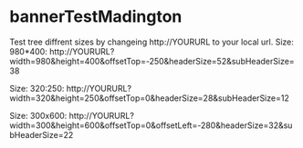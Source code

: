 # bannerTestMadington

Test tree diffrent sizes by changeing http://YOURURL to your local url.
Size: 980*400:
http://YOURURL?width=980&height=400&offsetTop=-250&headerSize=52&subHeaderSize=38

Size: 320:250:
http://YOURURL?width=320&height=250&offsetTop=0&headerSize=28&subHeaderSize=12

Size: 300x600:
http://YOURURL?width=300&height=600&offsetTop=0&offsetLeft=-280&headerSize=32&subHeaderSize=22
